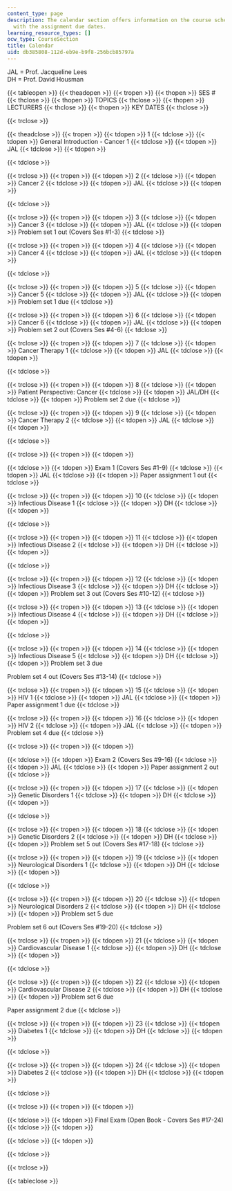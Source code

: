 ```yaml
---
content_type: page
description: The calendar section offers information on the course schedule along
  with the assignment due dates.
learning_resource_types: []
ocw_type: CourseSection
title: Calendar
uid: db385808-112d-eb9e-b9f8-256bcb85797a
---
```


JAL = Prof. Jacqueline Lees  
DH = Prof. David Housman

{{< tableopen >}}
{{< theadopen >}}
{{< tropen >}}
{{< thopen >}}
SES #
{{< thclose >}}
{{< thopen >}}
TOPICS
{{< thclose >}}
{{< thopen >}}
LECTURERS
{{< thclose >}}
{{< thopen >}}
KEY DATES
{{< thclose >}}

{{< trclose >}}

{{< theadclose >}}
{{< tropen >}}
{{< tdopen >}}
1
{{< tdclose >}}
{{< tdopen >}}
General Introduction - Cancer 1
{{< tdclose >}}
{{< tdopen >}}
JAL
{{< tdclose >}}
{{< tdopen >}}

{{< tdclose >}}

{{< trclose >}}
{{< tropen >}}
{{< tdopen >}}
2
{{< tdclose >}}
{{< tdopen >}}
Cancer 2
{{< tdclose >}}
{{< tdopen >}}
JAL
{{< tdclose >}}
{{< tdopen >}}

{{< tdclose >}}

{{< trclose >}}
{{< tropen >}}
{{< tdopen >}}
3
{{< tdclose >}}
{{< tdopen >}}
Cancer 3
{{< tdclose >}}
{{< tdopen >}}
JAL
{{< tdclose >}}
{{< tdopen >}}
Problem set 1 out (Covers Ses #1-3)
{{< tdclose >}}

{{< trclose >}}
{{< tropen >}}
{{< tdopen >}}
4
{{< tdclose >}}
{{< tdopen >}}
Cancer 4
{{< tdclose >}}
{{< tdopen >}}
JAL
{{< tdclose >}}
{{< tdopen >}}

{{< tdclose >}}

{{< trclose >}}
{{< tropen >}}
{{< tdopen >}}
5
{{< tdclose >}}
{{< tdopen >}}
Cancer 5
{{< tdclose >}}
{{< tdopen >}}
JAL
{{< tdclose >}}
{{< tdopen >}}
Problem set 1 due
{{< tdclose >}}

{{< trclose >}}
{{< tropen >}}
{{< tdopen >}}
6
{{< tdclose >}}
{{< tdopen >}}
Cancer 6
{{< tdclose >}}
{{< tdopen >}}
JAL
{{< tdclose >}}
{{< tdopen >}}
Problem set 2 out (Covers Ses #4-6)
{{< tdclose >}}

{{< trclose >}}
{{< tropen >}}
{{< tdopen >}}
7
{{< tdclose >}}
{{< tdopen >}}
Cancer Therapy 1
{{< tdclose >}}
{{< tdopen >}}
JAL
{{< tdclose >}}
{{< tdopen >}}

{{< tdclose >}}

{{< trclose >}}
{{< tropen >}}
{{< tdopen >}}
8
{{< tdclose >}}
{{< tdopen >}}
Patient Perspective: Cancer
{{< tdclose >}}
{{< tdopen >}}
JAL/DH
{{< tdclose >}}
{{< tdopen >}}
Problem set 2 due
{{< tdclose >}}

{{< trclose >}}
{{< tropen >}}
{{< tdopen >}}
9
{{< tdclose >}}
{{< tdopen >}}
Cancer Therapy 2
{{< tdclose >}}
{{< tdopen >}}
JAL
{{< tdclose >}}
{{< tdopen >}}

{{< tdclose >}}

{{< trclose >}}
{{< tropen >}}
{{< tdopen >}}

{{< tdclose >}}
{{< tdopen >}}
Exam 1 (Covers Ses #1-9)
{{< tdclose >}}
{{< tdopen >}}
JAL
{{< tdclose >}}
{{< tdopen >}}
Paper assignment 1 out
{{< tdclose >}}

{{< trclose >}}
{{< tropen >}}
{{< tdopen >}}
10
{{< tdclose >}}
{{< tdopen >}}
Infectious Disease 1
{{< tdclose >}}
{{< tdopen >}}
DH
{{< tdclose >}}
{{< tdopen >}}

{{< tdclose >}}

{{< trclose >}}
{{< tropen >}}
{{< tdopen >}}
11
{{< tdclose >}}
{{< tdopen >}}
Infectious Disease 2
{{< tdclose >}}
{{< tdopen >}}
DH
{{< tdclose >}}
{{< tdopen >}}

{{< tdclose >}}

{{< trclose >}}
{{< tropen >}}
{{< tdopen >}}
12
{{< tdclose >}}
{{< tdopen >}}
Infectious Disease 3
{{< tdclose >}}
{{< tdopen >}}
DH
{{< tdclose >}}
{{< tdopen >}}
Problem set 3 out (Covers Ses #10-12)
{{< tdclose >}}

{{< trclose >}}
{{< tropen >}}
{{< tdopen >}}
13
{{< tdclose >}}
{{< tdopen >}}
Infectious Disease 4
{{< tdclose >}}
{{< tdopen >}}
DH
{{< tdclose >}}
{{< tdopen >}}

{{< tdclose >}}

{{< trclose >}}
{{< tropen >}}
{{< tdopen >}}
14
{{< tdclose >}}
{{< tdopen >}}
Infectious Disease 5
{{< tdclose >}}
{{< tdopen >}}
DH
{{< tdclose >}}
{{< tdopen >}}
Problem set 3 due  
  
Problem set 4 out (Covers Ses #13-14)
{{< tdclose >}}

{{< trclose >}}
{{< tropen >}}
{{< tdopen >}}
15
{{< tdclose >}}
{{< tdopen >}}
HIV 1
{{< tdclose >}}
{{< tdopen >}}
JAL
{{< tdclose >}}
{{< tdopen >}}
Paper assignment 1 due
{{< tdclose >}}

{{< trclose >}}
{{< tropen >}}
{{< tdopen >}}
16
{{< tdclose >}}
{{< tdopen >}}
HIV 2
{{< tdclose >}}
{{< tdopen >}}
JAL
{{< tdclose >}}
{{< tdopen >}}
Problem set 4 due
{{< tdclose >}}

{{< trclose >}}
{{< tropen >}}
{{< tdopen >}}

{{< tdclose >}}
{{< tdopen >}}
Exam 2 (Covers Ses #9-16)
{{< tdclose >}}
{{< tdopen >}}
JAL
{{< tdclose >}}
{{< tdopen >}}
Paper assignment 2 out
{{< tdclose >}}

{{< trclose >}}
{{< tropen >}}
{{< tdopen >}}
17
{{< tdclose >}}
{{< tdopen >}}
Genetic Disorders 1
{{< tdclose >}}
{{< tdopen >}}
DH
{{< tdclose >}}
{{< tdopen >}}

{{< tdclose >}}

{{< trclose >}}
{{< tropen >}}
{{< tdopen >}}
18
{{< tdclose >}}
{{< tdopen >}}
Genetic Disorders 2
{{< tdclose >}}
{{< tdopen >}}
DH
{{< tdclose >}}
{{< tdopen >}}
Problem set 5 out (Covers Ses #17-18)
{{< tdclose >}}

{{< trclose >}}
{{< tropen >}}
{{< tdopen >}}
19
{{< tdclose >}}
{{< tdopen >}}
Neurological Disorders 1
{{< tdclose >}}
{{< tdopen >}}
DH
{{< tdclose >}}
{{< tdopen >}}

{{< tdclose >}}

{{< trclose >}}
{{< tropen >}}
{{< tdopen >}}
20
{{< tdclose >}}
{{< tdopen >}}
Neurological Disorders 2
{{< tdclose >}}
{{< tdopen >}}
DH
{{< tdclose >}}
{{< tdopen >}}
Problem set 5 due  
  
Problem set 6 out (Covers Ses #19-20)
{{< tdclose >}}

{{< trclose >}}
{{< tropen >}}
{{< tdopen >}}
21
{{< tdclose >}}
{{< tdopen >}}
Cardiovascular Disease 1
{{< tdclose >}}
{{< tdopen >}}
DH
{{< tdclose >}}
{{< tdopen >}}

{{< tdclose >}}

{{< trclose >}}
{{< tropen >}}
{{< tdopen >}}
22
{{< tdclose >}}
{{< tdopen >}}
Cardiovascular Disease 2
{{< tdclose >}}
{{< tdopen >}}
DH
{{< tdclose >}}
{{< tdopen >}}
Problem set 6 due  
  
Paper assignment 2 due
{{< tdclose >}}

{{< trclose >}}
{{< tropen >}}
{{< tdopen >}}
23
{{< tdclose >}}
{{< tdopen >}}
Diabetes 1
{{< tdclose >}}
{{< tdopen >}}
DH
{{< tdclose >}}
{{< tdopen >}}

{{< tdclose >}}

{{< trclose >}}
{{< tropen >}}
{{< tdopen >}}
24
{{< tdclose >}}
{{< tdopen >}}
Diabetes 2
{{< tdclose >}}
{{< tdopen >}}
DH
{{< tdclose >}}
{{< tdopen >}}

{{< tdclose >}}

{{< trclose >}}
{{< tropen >}}
{{< tdopen >}}

{{< tdclose >}}
{{< tdopen >}}
Final Exam (Open Book - Covers Ses #17-24)
{{< tdclose >}}
{{< tdopen >}}

{{< tdclose >}}
{{< tdopen >}}

{{< tdclose >}}

{{< trclose >}}

{{< tableclose >}}